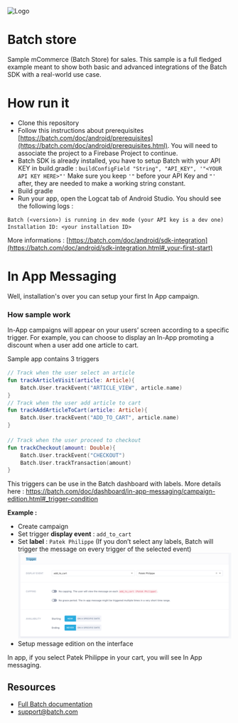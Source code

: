 ![Logo](https://raw.github.com/BatchLabs/batchcast-ios/master/readme_logo.png)

# Batch store
Sample mCommerce (Batch Store) for sales.
This sample is a full fledged example meant to show both basic and advanced integrations of the Batch SDK with a real-world use case.  

# How run it
* Clone this repository
* Follow this instructions about prerequisites [https://batch.com/doc/android/prerequisites](https://batch.com/doc/android/prerequisites.html). You will need to associate the project to a Firebase Project to continue.
* Batch SDK is already installed, you have to setup Batch with your API KEY in build.gradle : `buildConfigField "String", "API_KEY", '"<YOUR API KEY HERE>"'` Make sure you keep `'"` before your API Key and `"'` after, they are needed to make a working string constant.
* Build gradle
* Run your app, open the Logcat tab of Android Studio. You should see the following logs :

```
Batch (<version>) is running in dev mode (your API key is a dev one)
Installation ID: <your installation ID>
```
More informations : [https://batch.com/doc/android/sdk-integration](https://batch.com/doc/android/sdk-integration.html#_your-first-start)

# In App Messaging

Well, installation's over you can setup your first In App campaign.

### How sample work
In-App campaigns will appear on your users’ screen according to a specific trigger.
For example, you can choose to display an In-App promoting a discount when a user add one article to cart.

Sample app contains 3 triggers 
```kotlin
// Track when the user select an article
fun trackArticleVisit(article: Article){
    Batch.User.trackEvent("ARTICLE_VIEW", article.name)
}
// Track when the user add article to cart
fun trackAddArticleToCart(article: Article){
    Batch.User.trackEvent("ADD_TO_CART", article.name)
}

// Track when the user proceed to checkout
fun trackCheckout(amount: Double){
    Batch.User.trackEvent("CHECKOUT")
    Batch.User.trackTransaction(amount)
}
```
This triggers can be use in the Batch dashboard with labels. 
More details here : https://batch.com/doc/dashboard/in-app-messaging/campaign-edition.html#_trigger-condition

**Example :**
- Create campaign
- Set trigger **display event** : `add_to_cart`
- Set **label** : `Patek Philippe` (If you don’t select any labels, Batch will trigger the message on every trigger of the selected event)
![Example](example_trigger.png)
- Setup message edition on the interface

In app, if you select Patek Philippe in your cart, you will see In App messaging.


## Resources
* [Full Batch documentation](https://dashboard.batch.com/doc)
* [support@batch.com](support@batch.com)
